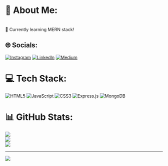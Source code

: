 # 💫 About Me:
<br>🌱 Currently learning MERN stack!


## 🌐 Socials:
[![Instagram](https://img.shields.io/badge/Instagram-%23E4405F.svg?logo=Instagram&logoColor=white)](https://instagram.com/saad.hn) [![LinkedIn](https://img.shields.io/badge/LinkedIn-%230077B5.svg?logo=linkedin&logoColor=white)](https://linkedin.com/in/saadhussain04) [![Medium](https://img.shields.io/badge/Medium-12100E?logo=medium&logoColor=white)](https://medium.com/@saad.hn) 

# 💻 Tech Stack:
![HTML5](https://img.shields.io/badge/html5-%23E34F26.svg?style=for-the-badge&logo=html5&logoColor=white) ![JavaScript](https://img.shields.io/badge/javascript-%23323330.svg?style=for-the-badge&logo=javascript&logoColor=%23F7DF1E) ![CSS3](https://img.shields.io/badge/css3-%231572B6.svg?style=for-the-badge&logo=css3&logoColor=white) ![Express.js](https://img.shields.io/badge/express.js-%23404d59.svg?style=for-the-badge&logo=express&logoColor=%2361DAFB) ![MongoDB](https://img.shields.io/badge/MongoDB-%234ea94b.svg?style=for-the-badge&logo=mongodb&logoColor=white)
# 📊 GitHub Stats:
![](https://github-readme-stats.vercel.app/api?username=saadhn4&theme=dark&hide_border=false&include_all_commits=false&count_private=false)<br/>
![](https://github-readme-streak-stats.herokuapp.com/?user=saadhn4&theme=dark&hide_border=false)<br/>
![](https://github-readme-stats.vercel.app/api/top-langs/?username=saadhn4&theme=dark&hide_border=false&include_all_commits=false&count_private=false&layout=compact)

---
[![](https://visitcount.itsvg.in/api?id=saadhn4&icon=0&color=0)](https://visitcount.itsvg.in)

<!-- Proudly created with GPRM ( https://gprm.itsvg.in ) -->
